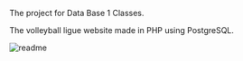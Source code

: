 The project for Data Base 1 Classes.

The volleyball ligue website made in PHP using PostgreSQL.

![readme](https://user-images.githubusercontent.com/65810449/111227226-88410e00-85e2-11eb-9c1f-be40dcf164c0.png)
